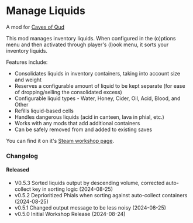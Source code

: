 # Manage Liquids

A mod for [Caves of Qud](https://www.cavesofqud.com/)

This mod manages inventory liquids. When configured in the (o)ptions menu and then activated through player's (l)ook menu, it sorts your inventory liquids.

Features include:

* Consolidates liquids in inventory containers, taking into account size and weight
* Reserves a configurable amount of liquid to be kept separate (for ease of dropping/selling the consolidated excess)
* Configurable liquid types - Water, Honey, Cider, Oil, Acid, Blood, and Other
* Refills liquid-based cells
* Handles dangerous liquids (acid in canteen, lava in phial, etc.)
* Works with any mods that add additional containers
* Can be safely removed from and added to existing saves

You can find it on it's [Steam workshop page](https://steamcommunity.com/sharedfiles/filedetails/?id=3316416182).

### Changelog

#### Released
- V0.5.3 Sorted liquids output by descending volume, corrected auto-collect key in sorting logic (2024-08-25)
- v0.5.2 Deprioritized Phials when sorting against auto-collect containers (2024-08-25)
- v0.5.1 Changed output message to be less noisy (2024-08-25)
- v0.5.0 Initial Workshop Release (2024-08-24)
